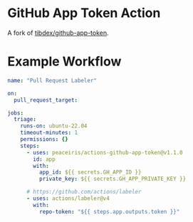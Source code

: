 # GitHub App Token Action

A fork of [tibdex/github-app-token](https://github.com/tibdex/github-app-token).

# Example Workflow

```yaml
name: "Pull Request Labeler"

on:
  pull_request_target:

jobs:
  triage:
    runs-on: ubuntu-22.04
    timeout-minutes: 1
    permissions: {}
    steps:
      - uses: peaceiris/actions-github-app-token@v1.1.0
        id: app
        with:
          app_id: ${{ secrets.GH_APP_ID }}
          private_key: ${{ secrets.GH_APP_PRIVATE_KEY }}

      # https://github.com/actions/labeler
      - uses: actions/labeler@v4
        with:
          repo-token: "${{ steps.app.outputs.token }}"
```
